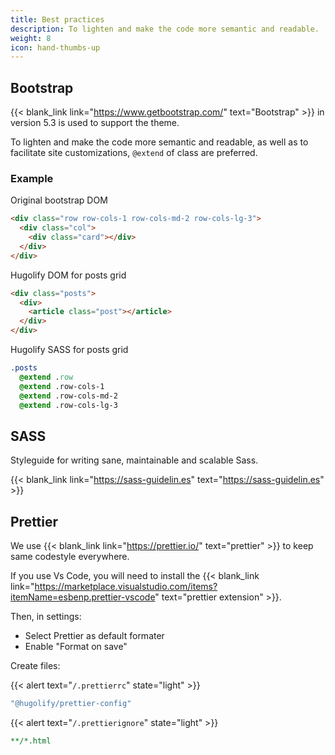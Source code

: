 ```yaml
---
title: Best practices
description: To lighten and make the code more semantic and readable.
weight: 8
icon: hand-thumbs-up
---
```


## Bootstrap

{{< blank_link link="https://www.getbootstrap.com/" text="Bootstrap" >}} in version 5.3 is used to support the theme.

To lighten and make the code more semantic and readable, as well as to facilitate site customizations, `@extend` of class are preferred.

### Example

Original bootstrap DOM

```html
<div class="row row-cols-1 row-cols-md-2 row-cols-lg-3">
  <div class="col">
    <div class="card"></div>
  </div>
</div>
```

Hugolify DOM for posts grid

```html
<div class="posts">
  <div>
    <article class="post"></article>
  </div>
</div>
```

Hugolify SASS for posts grid

```sass
.posts
  @extend .row
  @extend .row-cols-1
  @extend .row-cols-md-2
  @extend .row-cols-lg-3
```

## SASS

Styleguide for writing sane, maintainable and scalable Sass.

{{< blank_link link="https://sass-guidelin.es" text="https://sass-guidelin.es" >}}

## Prettier

We use {{< blank_link link="https://prettier.io/" text="prettier" >}} to keep same codestyle everywhere.

If you use Vs Code, you will need to install the {{< blank_link link="https://marketplace.visualstudio.com/items?itemName=esbenp.prettier-vscode" text="prettier extension" >}}.

Then, in settings:

- Select Prettier as default formater
- Enable "Format on save"

Create files: 

{{< alert text="`/.prettierrc`" state="light" >}}

```yml
"@hugolify/prettier-config"
```

{{< alert text="`/.prettierignore`" state="light" >}}

```yml
**/*.html
```
